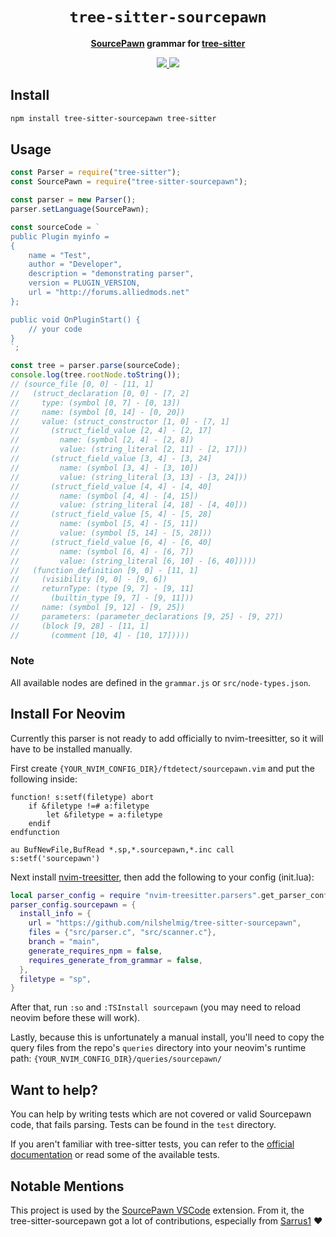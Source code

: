<div align="center">
  <h1><code>tree-sitter-sourcepawn</code></h1>
  <p>
    <strong>
      <a href="https://github.com/alliedmodders/sourcepawn">SourcePawn</a> grammar for <a href="https://github.com/tree-sitter/tree-sitter">tree-sitter</a>
      </strong>
  </p>
  <p style="margin-bottom: 0.5ex;">
    <a href="https://www.npmjs.com/package/tree-sitter-sourcepawn"><img
        src="https://img.shields.io/npm/v/tree-sitter-sourcepawn"
        />
    </a>
    <a href="https://crates.io/crates/tree-sitter-sourcepawn"><img
        src="https://img.shields.io/crates/v/tree-sitter-sourcepawn"
        />
    </a>
  </p>
</div>

## Install

```bash
npm install tree-sitter-sourcepawn tree-sitter
```

## Usage

```javascript
const Parser = require("tree-sitter");
const SourcePawn = require("tree-sitter-sourcepawn");

const parser = new Parser();
parser.setLanguage(SourcePawn);

const sourceCode = `
public Plugin myinfo =
{
    name = "Test",
    author = "Developer",
    description = "demonstrating parser",
    version = PLUGIN_VERSION,
    url = "http://forums.alliedmods.net"
};

public void OnPluginStart() {
    // your code
}
`;

const tree = parser.parse(sourceCode);
console.log(tree.rootNode.toString());
// (source_file [0, 0] - [11, 1]
//   (struct_declaration [0, 0] - [7, 2]
//     type: (symbol [0, 7] - [0, 13])
//     name: (symbol [0, 14] - [0, 20])
//     value: (struct_constructor [1, 0] - [7, 1]
//       (struct_field_value [2, 4] - [2, 17]
//         name: (symbol [2, 4] - [2, 8])
//         value: (string_literal [2, 11] - [2, 17]))
//       (struct_field_value [3, 4] - [3, 24]
//         name: (symbol [3, 4] - [3, 10])
//         value: (string_literal [3, 13] - [3, 24]))
//       (struct_field_value [4, 4] - [4, 40]
//         name: (symbol [4, 4] - [4, 15])
//         value: (string_literal [4, 18] - [4, 40]))
//       (struct_field_value [5, 4] - [5, 28]
//         name: (symbol [5, 4] - [5, 11])
//         value: (symbol [5, 14] - [5, 28]))
//       (struct_field_value [6, 4] - [6, 40]
//         name: (symbol [6, 4] - [6, 7])
//         value: (string_literal [6, 10] - [6, 40]))))
//   (function_definition [9, 0] - [11, 1]
//     (visibility [9, 0] - [9, 6])
//     returnType: (type [9, 7] - [9, 11]
//       (builtin_type [9, 7] - [9, 11]))
//     name: (symbol [9, 12] - [9, 25])
//     parameters: (parameter_declarations [9, 25] - [9, 27])
//     (block [9, 28] - [11, 1]
//       (comment [10, 4] - [10, 17]))))
```

### Note

All available nodes are defined in the `grammar.js` or `src/node-types.json`.

## Install For Neovim

Currently this parser is not ready to add officially to nvim-treesitter, so it will have to be installed manually.

First create `{YOUR_NVIM_CONFIG_DIR}/ftdetect/sourcepawn.vim` and put the following inside:

```vim
function! s:setf(filetype) abort
    if &filetype !=# a:filetype
        let &filetype = a:filetype
    endif
endfunction

au BufNewFile,BufRead *.sp,*.sourcepawn,*.inc call s:setf('sourcepawn')
```

Next install [nvim-treesitter](https://github.com/nvim-treesitter/nvim-treesitter "nvim-treesitter"), then add the following to your config (init.lua):

```lua
local parser_config = require "nvim-treesitter.parsers".get_parser_configs()
parser_config.sourcepawn = {
  install_info = {
    url = "https://github.com/nilshelmig/tree-sitter-sourcepawn",
    files = {"src/parser.c", "src/scanner.c"},
    branch = "main",
    generate_requires_npm = false,
    requires_generate_from_grammar = false,
  },
  filetype = "sp",
}
```

After that, run `:so` and `:TSInstall sourcepawn` (you may need to reload neovim before these will work).

Lastly, because this is unfortunately a manual install, you\'ll need to copy the query files from the repo\'s `queries` directory into your neovim\'s runtime path: `{YOUR_NVIM_CONFIG_DIR}/queries/sourcepawn/`

## Want to help?

You can help by writing tests which are not covered or valid Sourcepawn code, that fails parsing. Tests can be found in the `test` directory.

If you aren't familiar with tree-sitter tests, you can refer to the [official documentation](https://tree-sitter.github.io/tree-sitter/creating-parsers#command-test) or read some of the available tests.

## Notable Mentions

This project is used by the [SourcePawn VSCode](https://github.com/Sarrus1/sourcepawn-vscode) extension. From it, the tree-sitter-sourcepawn got a lot of contributions, especially from [Sarrus1](https://github.com/Sarrus1) ❤️
